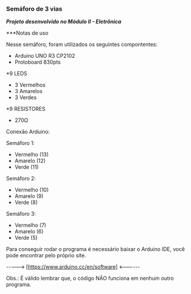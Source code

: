### Semáforo de 3 vias

***Projeto desenvolvido no Módulo II - Eletrônica***

***Notas de uso

 Nesse semáforo, foram utilizados os seguintes compontentes:

  - Arduino UNO R3 CP2102
  - Protoboard 830pts
  
  *9 LEDS
  - 3 Vermelhos
  - 3 Amarelos
  - 3 Verdes

  
  *9 RESISTORES
  - 270Ω

  Conexão Arduino:
  

  Semáforo 1:
   
 - Vermelho (13)   
 - Amarelo  (12)   
 - Verde    (11)   


  Semáforo 2:

 - Vermelho (10)   
 - Amarelo  (9)    
 - Verde    (8)    


  Semáforo 3:

 - Vermelho (7)   
 - Amarelo  (6)   
 - Verde    (5)   
  
  
 
 Para conseguir rodar o programa é necessário baixar o Arduino IDE, você pode encontrar pelo próprio site.

 -----> [https://www.arduino.cc/en/software] <------

Obs.: É válido lembrar que, o código NÃO funciona em nenhum outro programa.
